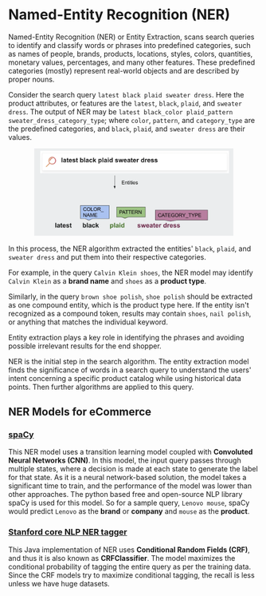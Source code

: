 # Named-Entity Recognition (NER)

Named-Entity Recognition (NER) or Entity Extraction, scans search queries to identify and classify words or phrases into predefined categories, such as names of people, brands, products, locations, styles, colors, quantities, monetary values, percentages, and many other features.
These predefined categories (mostly) represent real-world objects and are described by proper nouns.

Consider the search query `latest black plaid sweater dress`.
Here the product attributes, or features are the `latest`, `black`, `plaid`, and `sweater dress`.
The output of NER may be `latest black_color plaid_pattern sweater_dress_category_type`; where `color`, `pattern`, and `category_type` are the predefined categories, and `black`, `plaid`, and `sweater dress` are their values.

<div align="center">
  <img src="../images/ner.png" width="400"/>
</div>

In this process, the NER algorithm extracted the entities' `black`, `plaid`, and `sweater dress` and put them into their respective categories.

For example, in the query `Calvin Klein shoes`, the NER model may identify `Calvin Klein` as a **brand name** and `shoes` as a **product type**.

Similarly, in the query `brown shoe polish`, `shoe polish` should be extracted as one compound entity, which is the product type here.
If the entity isn't recognized as a compound token, results may contain `shoes`, `nail polish`, or anything that matches the individual keyword.

Entity extraction plays a key role in identifying the phrases and avoiding possible irrelevant results for the end shopper.

NER is the initial step in the search algorithm.
The entity extraction model finds the significance of words in a search query to understand the users' intent concerning a specific product catalog while using historical data points.
Then further algorithms are applied to this query.

## NER Models for eCommerce

### [spaCy](https://spacy.io/models/)

This NER model uses a transition learning model coupled with **Convoluted Neural Networks (CNN)**.
In this model, the input query passes through multiple states, where a decision is made at each state to generate the label for that state.
As it is a neural network-based solution, the model takes a significant time to train, and the performance of the model was lower than other approaches.
The python based free and open-source NLP library spaCy is used for this model.
So for a sample query, `Lenovo mouse`, spaCy would predict `Lenovo` as the **brand** or **company** and `mouse` as the **product**.

### [Stanford core NLP NER tagger](https://nlp.stanford.edu/software/CRF-NER.html)

This Java implementation of NER uses **Conditional Random Fields (CRF)**, and thus it is also known as **CRFClassifier**.
The model maximizes the conditional probability of tagging the entire query as per the training data.
Since the CRF models try to maximize conditional tagging, the recall is less unless we have huge datasets.
